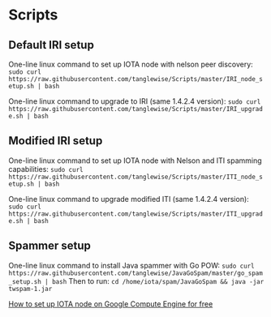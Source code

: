 # Scripts

## Default IRI setup

One-line linux command to set up IOTA node with nelson peer discovery:
`sudo curl https://raw.githubusercontent.com/tanglewise/Scripts/master/IRI_node_setup.sh | bash`

One-line linux command to upgrade to IRI (same 1.4.2.4 version):
`sudo curl https://raw.githubusercontent.com/tanglewise/Scripts/master/IRI_upgrade.sh | bash`


## Modified IRI setup

One-line linux command to set up IOTA node with Nelson and ITI spamming capabilities:
`sudo curl https://raw.githubusercontent.com/tanglewise/Scripts/master/ITI_node_setup.sh | bash`

One-line linux command to upgrade modified ITI (same 1.4.2.4 version):
`sudo curl https://raw.githubusercontent.com/tanglewise/Scripts/master/ITI_upgrade.sh | bash`


## Spammer setup

One-line linux command to install Java spammer with Go POW:
`sudo curl https://raw.githubusercontent.com/tanglewise/JavaGoSpam/master/go_spam_setup.sh | bash`
Then to run: `cd /home/iota/spam/JavaGoSpam && java -jar twspam-1.jar`

[How to set up IOTA node on Google Compute Engine for free](https://github.com/tanglewise/Tutorials/blob/master/google_compute_node_setup.md)
